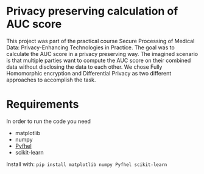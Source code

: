 # Privacy preserving calculation of AUC score

This project was part of the practical course Secure Processing of Medical Data: Privacy-Enhancing Technologies in Practice.
The goal was to calculate the AUC score in a privacy preserving way. The imagined scenario is that multiple parties want to compute the AUC score on their combined data without disclosing the data to each other. We chose Fully Homomorphic encryption and Differential Privacy as two different approaches to accomplish the task.

# Requirements
In order to run the code you need 
- matplotlib
- numpy
- [Pyfhel](https://github.com/ibarrond/Pyfhel)
- scikit-learn

Install with: ``` pip install matplotlib numpy Pyfhel scikit-learn ```
